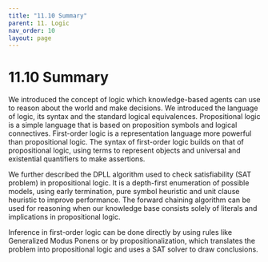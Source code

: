 ```yaml
---
title: "11.10 Summary"
parent: 11. Logic
nav_order: 10
layout: page
---
```


# 11.10 Summary

We introduced the concept of logic which knowledge-based agents can use to reason about
the world and make decisions. We introduced the language of logic, its syntax and the standard logical
equivalences. Propositional logic is a simple language that is based on proposition symbols and logical
connectives. First-order logic is a representation language more powerful than propositional logic. The
syntax of first-order logic builds on that of propositional logic, using terms to represent objects and universal and existential quantifiers to make assertions.

We further described the DPLL algorithm used to check satisfiability (SAT problem) in propositional logic.
It is a depth-first enumeration of possible models, using early termination, pure symbol heuristic and unit
clause heuristic to improve performance. The forward chaining algorithm can be used for reasoning when
our knowledge base consists solely of literals and implications in propositional logic.

Inference in first-order logic can be done directly by using rules like Generalized Modus Ponens or by
propositionalization, which translates the problem into propositional logic and uses a SAT solver to draw
conclusions.